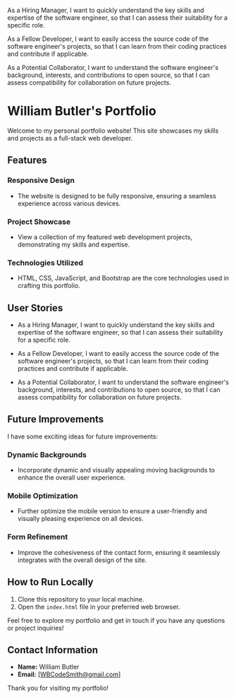 As a Hiring Manager, I want to quickly understand the key skills and expertise of the software engineer, so that I can assess their suitability for a specific role.

As a Fellow Developer, I want to easily access the source code of the software engineer's projects, so that I can learn from their coding practices and contribute if applicable.

As a Potential Collaborator, I want to understand the software engineer's background, interests, and contributions to open source, so that I can assess compatibility for collaboration on future projects.

# William Butler's Portfolio

Welcome to my personal portfolio website! This site showcases my skills and projects as a full-stack web developer.

## Features

### Responsive Design
- The website is designed to be fully responsive, ensuring a seamless experience across various devices.

### Project Showcase
- View a collection of my featured web development projects, demonstrating my skills and expertise.

### Technologies Utilized
- HTML, CSS, JavaScript, and Bootstrap are the core technologies used in crafting this portfolio.

## User Stories
- As a Hiring Manager, I want to quickly understand the key skills and expertise of the software engineer, so that I can assess their suitability for a specific role.

- As a Fellow Developer, I want to easily access the source code of the software engineer's projects, so that I can learn from their coding practices and contribute if applicable.

- As a Potential Collaborator, I want to understand the software engineer's background, interests, and contributions to open source, so that I can assess compatibility for collaboration on future projects.

## Future Improvements
I have some exciting ideas for future improvements:

### Dynamic Backgrounds
- Incorporate dynamic and visually appealing moving backgrounds to enhance the overall user experience.

### Mobile Optimization
- Further optimize the mobile version to ensure a user-friendly and visually pleasing experience on all devices.

### Form Refinement
- Improve the cohesiveness of the contact form, ensuring it seamlessly integrates with the overall design of the site.

## How to Run Locally
1. Clone this repository to your local machine.
2. Open the `index.html` file in your preferred web browser.

Feel free to explore my portfolio and get in touch if you have any questions or project inquiries!

## Contact Information
- **Name:** William Butler
- **Email:** [WBCodeSmith@gmail.com]

Thank you for visiting my portfolio!
